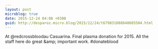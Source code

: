 ```yaml
---
layout: post
microblog: true
date: 2015-12-24 04:08 +0300
guid: http://desparoz.micro.blog/2015/12/24/t679831088840085504.html
---
```

At @redcrossbloodau Casuarina. Final plasma donation for 2015. All the staff here do great &amp;amp; important work. #donateblood

